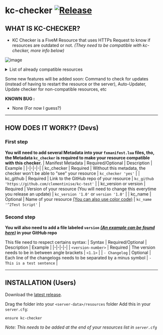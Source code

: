 # kc-checker [![Release](https://img.shields.io/badge/Release-V%201.0-blue)](https://github.com/clementinise/kc-checker/releases/latest)

## WHAT IS KC-CHECKER?
* KC Checker is a FiveM Resource that uses HTTPs Request to know if resources are outdated or not. *(They need to be compatible with kc-checker, more info below)*

![image](https://user-images.githubusercontent.com/35346472/148767671-48fa4db1-1ee5-43ba-8ef4-7dc8a4df4c20.png)

<details>
  <summary>List of already compatible resources</summary>

  - [kc-test](https://github.com/clementinise/kc-test)

</details>

Some new features will be added soon:  Command to check for updates (instead of having to restart the resource or the server), Auto-Updater, Update checker for non-compatible resources, etc

**KNOWN BUG :** 
* None (For now I guess?)

---

## HOW DOES IT WORK?? (Devs)

### First step
**You will need to add several Metadata into your `fxmanifest.lua` files, tho, the Metadata `kc_checker` is required to make your resource compatible with this checker.**
| Manifest Metadata | Required/Optional | Description | Example |
|-|-|-|-|
| kc_checker | Required | Without this metadata, the checker won't be able to "see" your resource | `kc_checker 'yes'` |
| kc_github | Required | Link to the GitHub repo of your resource | `kc_github 'https://github.com/clementinise/kc-test'` |
| kc_version or version | Required | Version of your resource (You will need to change this everytime you release an update) | `kc_version '1.0'` or `version '1.0'` |
| kc_name | Optional | Name of your resource [(You can also use color code)](https://pastebin.com/kQdX2JVy) | `kc_name '^2Test Script'` |

### Second step
**You will also need to add a file labeled `version` [*(An example can be found here)*](https://github.com/clementinise/kc-test/blob/main/version) in your GitHub repo**

This file need to respect certains syntax:
| Syntax | Required/Optional | Description | Example |
|-|-|-|-|
| `<version-number>` | Required | The version needs to be in between angle brackets | `<1.1>` |
| `- Changelog` | Optional | Each line of the changelogs needs to be separated by a minus symbol | `- This is a test sentence` |

---

## INSTALLATION (Users)
Download the [latest release](https://github.com/clementinise/kc-checker/releases/latest).

Drag the folder into your `<server-data>/resources` folder
Add this in your `server.cfg`:
```
ensure kc-checker
```
*Note: This needs to be added at the end of your resources list in ``server.cfg``*